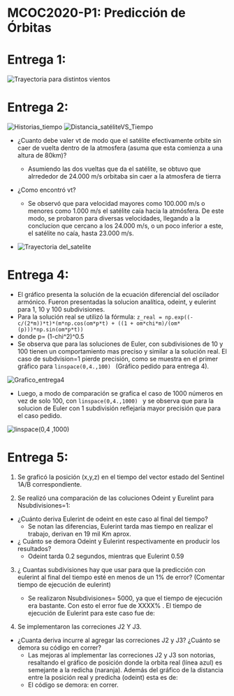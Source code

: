 # MCOC2020-P1: Predicción de Órbitas
# Entrega 1:

![Trayectoria para distintos vientos](https://user-images.githubusercontent.com/69210578/91094449-c9fb6e80-e628-11ea-976b-0585eb8ecd6a.png)
# Entrega 2: 
![Historias_tiempo](https://user-images.githubusercontent.com/69210578/91517269-650b7700-e8bb-11ea-9058-042baab5d821.png)
![Distancia_satéliteVS_Tiempo](https://user-images.githubusercontent.com/69210578/91517319-7b193780-e8bb-11ea-8dc3-34ba77961500.png)
* ¿Cuanto debe valer vt de modo que el satélite efectivamente orbite sin caer de vuelta dentro de la atmosfera (asuma que esta comienza a una altura de 80km)?
  * Asumiendo las dos vueltas que da el satélite, se obtuvo que alrrededor de 24.000 m/s orbitaba sin caer a la atmosfera de tierra

* ¿Como encontró vt?
  * Se observó que para velocidad mayores como 100.000 m/s o menores como 1.000 m/s el satélite caía hacia la atmósfera.
De este modo, se probaron para diversas velocidades, llegando a la conclucion que cercano a los 24.000 m/s, o  un poco inferior a este, el satélite no caía, hasta 23.000 m/s.

* ![Trayectoria del_satelite](https://user-images.githubusercontent.com/69210578/91518124-748bbf80-e8bd-11ea-91fb-d8f4561cd1fe.png)



# Entrega 4:
* El gráfico presenta la solución de la ecuación diferencial del oscilador armónico. Fueron presentadas la solucion analítica, odeint, y eulerint para 1, 10 y 100 subdivisiones.   
* Para la solución real se utilizó la fórmula:  ``` z_real = np.exp((-c/(2*m))*t)*(m*np.cos(om*p*t) + ((1 + om*chi*m)/(om*(p)))*np.sin(om*p*t)) ``` 
* donde p= (1-chi^2)^0.5
* Se observa que para las soluciones de Euler, con subdivisiones de 10 y 100 tienen un comportamiento mas preciso y similar a la solución real. El caso de subdvision=1 pierde precisión, como se muestra en el primer gráfico para ```linspace(0,4.,100) ``` (Gráfico pedido para entrega 4).

![Grafico_entrega4](https://user-images.githubusercontent.com/69210578/91870194-bf526200-ec44-11ea-9457-a38d91a37073.png)

* Luego, a modo de comparación se grafica el caso de 1000 números en vez de solo 100, con ```linspace(0,4.,1000) ```  y se observa que para la solucion de Euler con 1 subdivisión reflejaría mayor precisión que para el caso pedido.

![linspace(0,4 ,1000)](https://user-images.githubusercontent.com/69210578/91870228-c8433380-ec44-11ea-95de-624141c1ef9f.png)


# Entrega 5:
1. Se graficó la posición (x,y,z) en el tiempo del vector estado del Sentinel 1A/B correspondiente.
  
2. Se realizó una comparación de las coluciones Odeint y Eurelint para Nsubdivisiones=1:
  
  * ¿Cuánto deriva Eulerint de odeint en este caso al final del tiempo?
    *  Se notan las diferencias, Eulerint tarda mas tiempo en realizar el trabajo, derivan en 19 mil Km aprox.
  * ¿ Cuánto se demora Odeint y Eulerint respectivamente en producir los resultados?
    * Odeint tarda 0.2 segundos, mientras que Eulerint 0.59

3. ¿ Cuantas subdivisiones hay que usar para que la predicción con eulerint al final del tiempo esté en menos de un 1% de error? (Comentar tiempo de ejecución de eulerint)
    * Se realizaron Nsubdivisiones= 5000, ya que el tiempo de ejecución era bastante. Con esto el error fue de XXXX% . El tiempo de ejecución de Eulerint para este caso fue de:
  
4. Se implementaron las correciones J2 Y J3. 
  
  * ¿Cuanta deriva incurre al agregar las correciones J2 y J3? ¿Cuánto se demora su código en correr?
    * Las mejoras al implementar las correciones J2 y J3 son notorias, resaltando el gráfico de posición donde la orbita real (línea azul) es semejante a la redicha (naranja). Además del gráfico de la distancia entre la posición real y predicha (odeint)  esta es de: 
    * El código se demora:  en correr.




